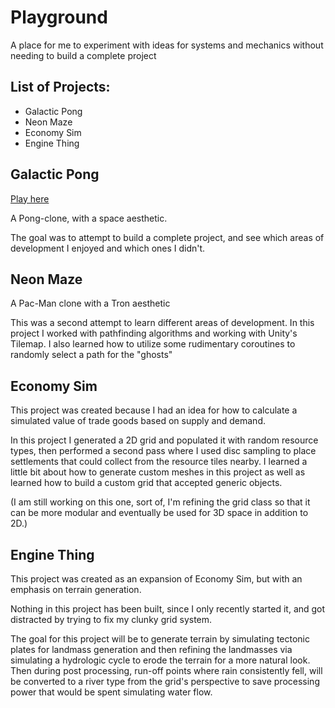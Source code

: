 # Playground
A place for me to experiment with ideas for systems and mechanics without needing to build a complete project

## List of Projects:
- Galactic Pong
- Neon Maze
- Economy Sim
- Engine Thing

## Galactic Pong
[Play here](https://harryonismyname.itch.io/galactic-pong)

A Pong-clone, with a space aesthetic.

The goal was to attempt to build a complete project, and see which areas of development I enjoyed and which ones I didn't.

## Neon Maze
A Pac-Man clone with a Tron aesthetic

This was a second attempt to learn different areas of development. In this project I worked with pathfinding algorithms and working with Unity's Tilemap.
I also learned how to utilize some rudimentary coroutines to randomly select a path for the "ghosts"

## Economy Sim
This project was created because I had an idea for how to calculate a simulated value of trade goods based on supply and demand.

In this project I generated a 2D grid and populated it with random resource types, then performed a second pass where I used disc sampling to place settlements that could collect from the resource tiles nearby. I learned a little bit about how to generate custom meshes in this project as well as learned how to build a custom grid that accepted generic objects.

(I am still working on this one, sort of, I'm refining the grid class so that it can be more modular and eventually be used for 3D space in addition to 2D.)

## Engine Thing
This project was created as an expansion of Economy Sim, but with an emphasis on terrain generation.

Nothing in this project has been built, since I only recently started it, and got distracted by trying to fix my clunky grid system.

The goal for this project will be to generate terrain by simulating tectonic plates for landmass generation and then refining the landmasses via simulating a hydrologic cycle to erode the terrain for a more natural look. Then during post processing, run-off points where rain consistently fell, will be converted to a river type from the grid's perspective to save processing power that would be spent simulating water flow.
